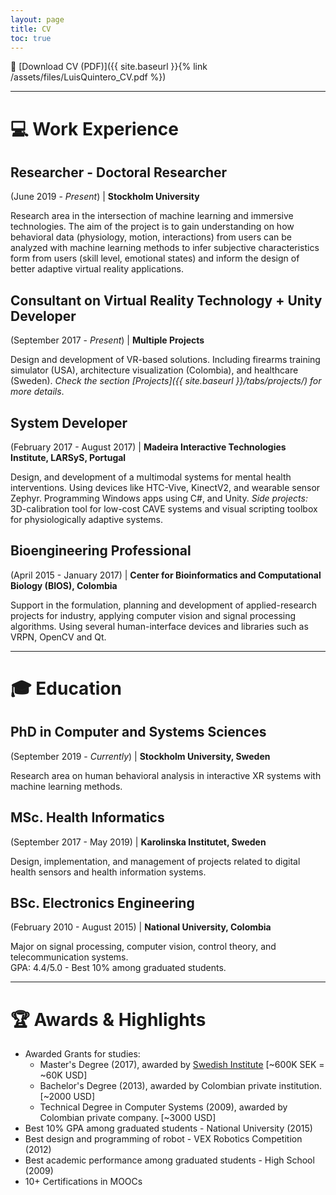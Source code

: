 ```yaml
---
layout: page
title: CV
toc: true
---
```


📄 [Download CV (PDF)]({{ site.baseurl }}{% link /assets/files/LuisQuintero_CV.pdf %})

---

# 💻 Work Experience

## Researcher - Doctoral Researcher
(June 2019 - *Present*) | **Stockholm University**

Research area in the intersection of machine learning and immersive technologies.
The aim of the project is to gain understanding on how behavioral data (physiology, motion, interactions) from users can be analyzed with machine learning methods to infer subjective characteristics form from users (skill level, emotional states) and inform the design of better adaptive virtual reality applications.<br>

## Consultant on Virtual Reality Technology + Unity Developer
(September 2017 - *Present*) | **Multiple Projects**

Design and development of VR-based solutions. Including firearms training simulator (USA), architecture visualization (Colombia), and healthcare (Sweden). *Check the section [Projects]({{ site.baseurl }}/tabs/projects/) for more details*.

## System Developer
(February 2017 - August 2017) | **Madeira Interactive Technologies Institute, LARSyS, Portugal**

Design, and development of a multimodal systems for mental health interventions. Using devices like HTC-Vive, KinectV2, and wearable sensor Zephyr. Programming Windows apps using C#, and Unity. *Side projects:* 3D-calibration tool for low-cost CAVE systems and visual scripting toolbox for physiologically adaptive systems.

## Bioengineering Professional
(April 2015 - January 2017) | **Center for Bioinformatics and Computational Biology (BIOS), Colombia**

Support in the formulation, planning and development of applied-research projects for industry, applying computer vision and signal processing algorithms. Using several human-interface devices and libraries such as VRPN, OpenCV and Qt.

---

# 🎓 Education

## PhD in Computer and Systems Sciences
(September 2019 - *Currently*) | **Stockholm University, Sweden**

Research area on human behavioral analysis in interactive XR systems with machine learning methods.

## MSc. Health Informatics
(September 2017 - May 2019) | **Karolinska Institutet, Sweden**

Design, implementation, and management of projects related to digital health sensors and health information systems.

## BSc. Electronics Engineering
(February 2010 - August 2015) | **National University, Colombia**

Major on signal processing, computer vision, control theory, and telecommunication systems. <br>
GPA: 4.4/5.0 - Best 10% among graduated students.

---

# 🏆 Awards & Highlights

- Awarded Grants for studies:
    - Master's Degree (2017), awarded by [Swedish Institute](https://eng.si.se/scholarship/the-swedish-institute-study-scholarships/) [~600K SEK = ~60K USD]
    - Bachelor's Degree (2013), awarded by Colombian private institution. [~2000 USD]
    - Technical Degree in Computer Systems (2009), awarded by Colombian private company. [~3000 USD]
- Best 10% GPA among graduated students - National University (2015)
- Best design and programming of robot - VEX Robotics Competition (2012)
- Best academic performance among graduated students - High School (2009)
- 10+ Certifications in MOOCs